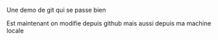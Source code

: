 
Une demo de git qui se passe bien

Est maintenant on modifie depuis github
mais aussi depuis ma machine locale
